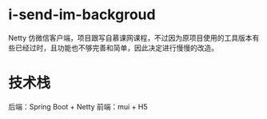# i-send-im-backgroud
Netty 仿微信客户端，项目跟写自慕课网课程，不过因为原项目使用的工具版本有些已经过时，且功能也不够完善和简单，因此决定进行慢慢的改造。



# 技术栈
后端：Spring Boot + Netty
前端：mui + H5


